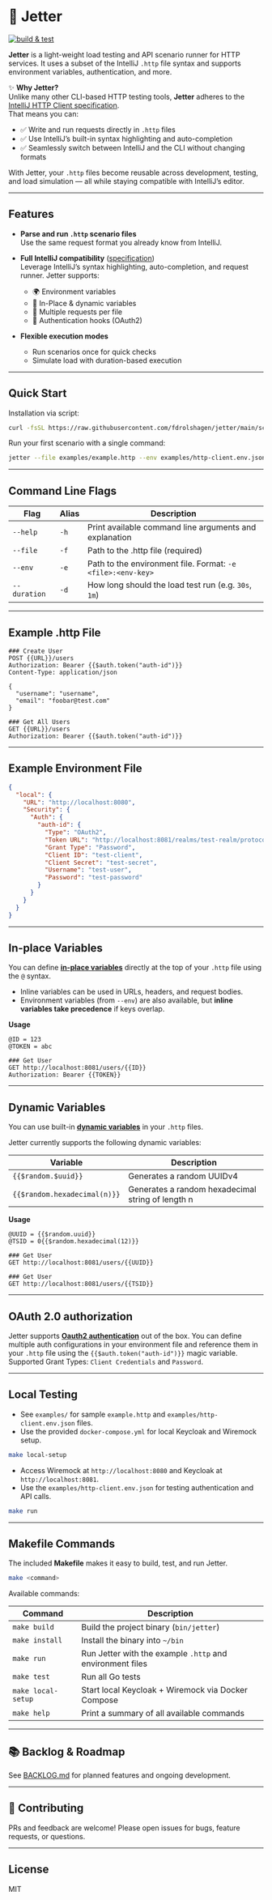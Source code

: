 # 🚀 Jetter

[![build & test](https://github.com/fdrolshagen/jetter/actions/workflows/go.yml/badge.svg?branch=main)](https://github.com/fdrolshagen/jetter/actions/workflows/go.yml)

**Jetter** is a light-weight load testing and API scenario runner for HTTP services. It uses a subset of the IntelliJ `.http` file syntax and supports environment variables, authentication, and more.

✨ **Why Jetter?**  
Unlike many other CLI-based HTTP testing tools, **Jetter** adheres to the [IntelliJ HTTP Client specification](https://www.jetbrains.com/help/idea/http-client-in-product-code-editor.html).  
That means you can:
- ✅ Write and run requests directly in `.http` files
- ✅ Use IntelliJ’s built-in syntax highlighting and auto-completion
- ✅ Seamlessly switch between IntelliJ and the CLI without changing formats

With Jetter, your `.http` files become reusable across development, testing, and load simulation — all while staying compatible with IntelliJ’s editor.

---

## Features

- **Parse and run `.http` scenario files**  
  Use the same request format you already know from IntelliJ.

- **Full IntelliJ compatibility** ([specification](https://www.jetbrains.com/help/idea/http-client-in-product-code-editor.html))  
  Leverage IntelliJ’s syntax highlighting, auto-completion, and request runner. Jetter supports:
  - 🌍 Environment variables
  - 📝 In-Place & dynamic variables
  - 📑 Multiple requests per file
  - 🔑 Authentication hooks (OAuth2)

- **Flexible execution modes**
  - Run scenarios once for quick checks
  - Simulate load with duration-based execution

---

## Quick Start

Installation via script:

```sh
curl -fsSL https://raw.githubusercontent.com/fdrolshagen/jetter/main/scripts/install.sh | bash
```

Run your first scenario with a single command:

```sh
jetter --file examples/example.http --env examples/http-client.env.json:local
```

---

## Command Line Flags

| Flag                | Alias | Description                                                                                  |
|---------------------|-------|----------------------------------------------------------------------------------------------|
| `--help`            | `-h`  | Print available command line arguments and explanation                                        |
| `--file`            | `-f`  | Path to the .http file (required)                                                            |
| `--env`             | `-e`  | Path to the environment file. Format: `-e <file>:<env-key>`                                  |
| `--duration`        | `-d`  | How long should the load test run (e.g. `30s`, `1m`)                                         |

---

## Example .http File

```text
### Create User
POST {{URL}}/users
Authorization: Bearer {{$auth.token("auth-id")}}
Content-Type: application/json

{
  "username": "username",
  "email": "foobar@test.com"
}

### Get All Users
GET {{URL}}/users
Authorization: Bearer {{$auth.token("auth-id")}}
```

---

## Example Environment File

```json
{
  "local": {
    "URL": "http://localhost:8080",
    "Security": {
      "Auth": {
        "auth-id": {
          "Type": "OAuth2",
          "Token URL": "http://localhost:8081/realms/test-realm/protocol/openid-connect/token",
          "Grant Type": "Password",
          "Client ID": "test-client",
          "Client Secret": "test-secret",
          "Username": "test-user",
          "Password": "test-password"
        }
      }
    }
  }
}
```

---

## In-place Variables

You can define **[in-place variables](https://www.jetbrains.com/help/idea/http-client-variables.html#in-place-variables)** directly at the top of your `.http` file using the `@` syntax.  

- Inline variables can be used in URLs, headers, and request bodies.
- Environment variables (from `--env`) are also available, but **inline variables take precedence** if keys overlap.

**Usage**

```text
@ID = 123
@TOKEN = abc

### Get User
GET http://localhost:8081/users/{{ID}}
Authorization: Bearer {{TOKEN}}
```


---

## Dynamic Variables

You can use built-in **[dynamic variables](https://www.jetbrains.com/help/idea/http-client-variables.html#dynamic-variables)** in your `.http` files.  

Jetter currently supports the following dynamic variables:

| Variable                     | Description                                       |
|------------------------------|---------------------------------------------------|
| `{{$random.$uuid}}`  | Generates a random UUIDv4                         |
| `{{$random.hexadecimal(n)}}` | Generates a random hexadecimal string of length n |

**Usage**

```text
@UUID = {{$random.uuid}}
@TSID = 0{{$random.hexadecimal(12)}}

### Get User
GET http://localhost:8081/users/{{UUID}}

### Get User
GET http://localhost:8081/users/{{TSID}}
```

---

## OAuth 2.0 authorization
Jetter supports **[Oauth2 authentication](https://www.jetbrains.com/help/idea/oauth-2-0-authorization.html)** out of the box. You can define multiple auth configurations in your environment file and reference them in your `.http` file using the `{{$auth.token("auth-id")}}` magic variable. Supported Grant Types: `Client Credentials` and `Password`.

---

## Local Testing
- See `examples/` for sample `example.http` and `examples/http-client.env.json` files.
- Use the provided `docker-compose.yml` for local Keycloak and Wiremock setup.

```sh
make local-setup
```

- Access Wiremock at `http://localhost:8080` and Keycloak at `http://localhost:8081`.
- Use the `examples/http-client.env.json` for testing authentication and API calls.

```sh
make run
```

---

## Makefile Commands

The included **Makefile** makes it easy to build, test, and run Jetter.

```sh
make <command>
```

Available commands:

| Command            | Description                                                   |
|--------------------|---------------------------------------------------------------|
| `make build`       | Build the project binary (`bin/jetter`)                    |
| `make install`     | Install the binary into `~/bin`                            |
| `make run`         | Run Jetter with the example `.http` and environment files  |
| `make test`        | Run all Go tests                                           |
| `make local-setup` | Start local Keycloak + Wiremock via Docker Compose         |
| `make help`        | Print a summary of all available commands                  |

---

## 📚 Backlog & Roadmap
See [BACKLOG.md](./BACKLOG.md) for planned features and ongoing development.

---

## 🤝 Contributing
PRs and feedback are welcome! Please open issues for bugs, feature requests, or questions.

---

## License
MIT

